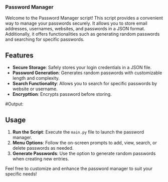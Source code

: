 ### Password Manager

Welcome to the Password Manager script! This script provides a convenient way to manage your passwords securely. It allows you to store email addresses, usernames, websites, and passwords in a JSON format. Additionally, it offers functionalities such as generating random passwords and searching for specific passwords.

## Features

- **Secure Storage**: Safely stores your login credentials in a JSON file.
- **Password Generation**: Generates random passwords with customizable length and complexity.
- **Search Functionality**: Allows you to search for specific passwords by website or username.
- **Encrypttion**: Encrypts password before storing.

#Output:

## Usage

1. **Run the Script**: Execute the `main.py` file to launch the password manager.
2. **Menu Options**: Follow the on-screen prompts to add, view, search, or delete passwords as needed.
3. **Generate Passwords**: Use the option to generate random passwords when creating new entries.

Feel free to customize and enhance the password manager to suit your specific needs!
